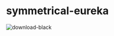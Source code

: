 # symmetrical-eureka
![download-black](https://user-images.githubusercontent.com/125158735/218341850-f0e9aacb-a069-47c6-9cbc-1ca0f8cff3d7.png)
